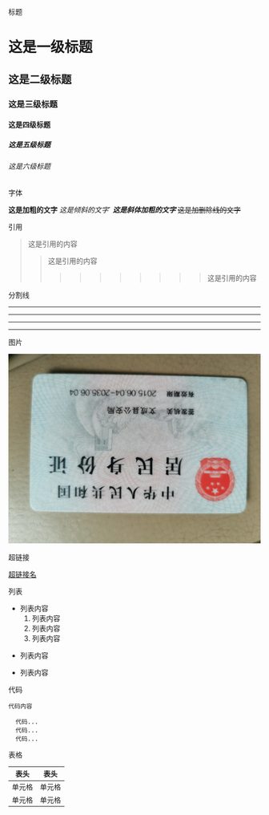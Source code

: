标题

# 这是一级标题
## 这是二级标题
### 这是三级标题
#### 这是四级标题
##### 这是五级标题
###### 这是六级标题

字体

**这是加粗的文字**
*这是倾斜的文字*`
***这是斜体加粗的文字***
~~这是加删除线的文字~~

引用

>这是引用的内容
>>这是引用的内容
>>>>>>>>>>这是引用的内容

分割线

---
----
***
*****

图片

![idCard](photo.jpg "身份证背面图")

超链接

[超链接名](photo.jpg "超链接title")

列表

- 列表内容
   1. 列表内容
   2. 列表内容
   3. 列表内容
+ 列表内容
* 列表内容

代码

`代码内容`
```
  代码...
  代码...
  代码...
```

表格

|  表头   | 表头  |
|  ----  | ----  |
| 单元格  | 单元格 |
| 单元格  | 单元格 |